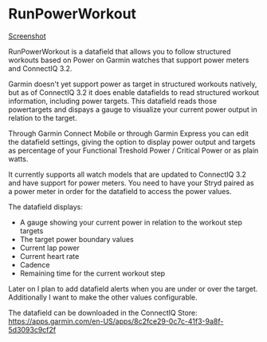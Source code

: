 # RunPowerWorkout

[Screenshot](https://tommyvdz.github.io/runpowerworkout-scrn.png)

RunPowerWorkout is a datafield that allows you to follow structured workouts based on Power on Garmin watches that support power meters and ConnectIQ 3.2.

Garmin doesn't yet support power as target in structured workouts natively, but as of ConnectIQ 3.2 it does enable datafields to read structured workout information, including power targets. This datafield reads those powertargets and dispays a gauge to visualize your current power output in relation to the target. 

Through Garmin Connect Mobile or through Garmin Express you can edit the datafield settings, giving the option to display power output and targets as percentage of your Functional Treshold Power / Critical Power or as plain watts. 

It currently supports all watch models that are updated to ConnectIQ 3.2 and have support for power meters. You need to have your Stryd paired as a power meter in order for the datafield to access the power values. 

The datafield displays:
* A gauge showing your current power in relation to the workout step targets
* The target power boundary values
* Current lap power
* Current heart rate
* Cadence
* Remaining time for the current workout step

Later on I plan to add datafield alerts when you are under or over the target. Additionally I want to make the other values configurable. 

The datafield can be downloaded in the ConnectIQ Store:
https://apps.garmin.com/en-US/apps/8c2fce29-0c7c-41f3-9a8f-5d3093c9cf2f